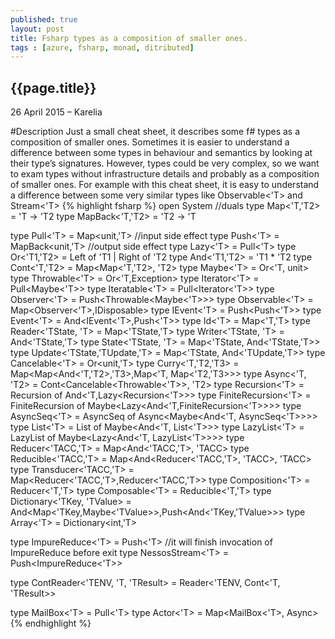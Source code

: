 ```yaml
---
published: true
layout: post
title: Fsharp types as a composition of smaller ones.
tags : [azure, fsharp, monad, ditributed]
---
```


## {{page.title}}

<p class="meta">26 April 2015 &#8211; Karelia</p>

#Description
Just a small cheat sheet, it describes some f# types as a composition of smaller ones. Sometimes it is easier to understand a difference between some types in behaviour and semantics by looking at their type’s signatures. However, types could be very complex, so we want to exam types without infrastructure details and probably as a composition of smaller ones. For example with this cheat sheet, it is easy to understand a difference between some very similar types like Observable<'T> and Stream<'T>
{% highlight fsharp %}
open System
//duals
type Map<'T,'T2> = 'T -> 'T2
type MapBack<'T,'T2> = 'T2 -> 'T

type Pull<'T> = Map<unit,'T> //input side effect
type Push<'T> = MapBack<unit,'T> //output side effect 
type Lazy<'T> = Pull<'T>
type Or<'T1,'T2> = Left of 'T1 | Right of 'T2
type And<'T1,'T2> = 'T1 * 'T2
type Cont<'T,'T2> = Map<Map<'T,'T2>, 'T2>
type Maybe<'T> = Or<'T, unit>
type Throwable<'T> = Or<'T,Exception>
type Iterator<'T> = Pull<Maybe<'T>>
type Iteratable<'T> = Pull<Iterator<'T>>
type Observer<'T> = Push<Throwable<Maybe<'T>>>
type Observable<'T> = Map<Observer<'T>,IDisposable>
type IEvent<'T> = Push<Push<'T>>
type Event<'T> = And<IEvent<'T>,Push<'T>>
type Id<'T> = Map<'T,'T>
type Reader<'TState, 'T> = Map<'TState,'T>
type Writer<'TState, 'T> = And<'TState,'T>
type State<'TState, 'T>  = Map<'TState, And<'TState,'T>>
type Update<'TState,'TUpdate,'T> = Map<'TState, And<'TUpdate,'T>>
type Cancelable<'T> = Or<unit,'T>
type Curry<'T,'T2,'T3> = Map<Map<And<'T,'T2>,'T3>,Map<'T, Map<'T2,'T3>>>
type Async<'T, 'T2> = Cont<Cancelable<Throwable<'T>>, 'T2>
type Recursion<'T> = Recursion of And<'T,Lazy<Recursion<'T>>>
type FiniteRecursion<'T> = FiniteRecursion of Maybe<Lazy<And<'T,FiniteRecursion<'T>>>>
type AsyncSeq<'T> = AsyncSeq of Async<Maybe<And<'T, AsyncSeq<'T>>>>
type List<'T> = List of Maybe<And<'T, List<'T>>>
type LazyList<'T> = LazyList of Maybe<Lazy<And<'T, LazyList<'T>>>>
type Reducer<'TACC,'T> = Map<And<'TACC,'T>, 'TACC>
type Reducible<'TACC,'T> = Map<And<Reducer<'TACC,'T>, 'TACC>, 'TACC>
type Transducer<'TACC,'T> = Map<Reducer<'TACC,'T>,Reducer<'TACC,'T>>
type Composition<'T> = Reducer<'T,'T>
type Composable<'T> = Reducible<'T,'T>
type Dictionary<'TKey, 'TValue> = And<Map<'TKey,Maybe<'TValue>>,Push<And<'TKey,'TValue>>>
type Array<'T> = Dictionary<int,'T>

type ImpureReduce<'T> = Push<'T>
//it will finish invocation of ImpureReduce before exit
type NessosStream<'T> =  Push<ImpureReduce<'T>> 

type ContReader<'TENV, 'T, 'TResult> = Reader<'TENV, Cont<'T, 'TResult>>

type MailBox<'T> = Pull<'T>
type Actor<'T> = Map<MailBox<'T>, Async<unit>> 
{% endhighlight %}
